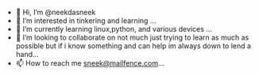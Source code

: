 - 👋 Hi, I’m @neekdasneek
- 👀 I’m interested in tinkering and learning ...
- 🌱 I’m currently learning linux,python, and various devices  ...
- 💞️ I’m looking to collaborate on not much just trying to learn as much as possible but if i know something and can help im always down to lend a hand...
- 📫 How to reach me sneek@mailfence.com...

<!---
neekdasneek/neekdasneek is a ✨ special ✨ repository because its `README.md` (this file) appears on your GitHub profile.
You can click the Preview link to take a look at your changes.
--->
